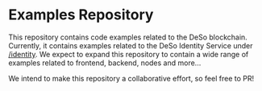 #  Examples Repository

This repository contains code examples related to the DeSo blockchain. Currently, it contains examples related to the DeSo Identity Service under [/identity](https://github.com/deso-protocol/examples/tree/main/identity). We expect to expand this repository to contain a wide range of examples related to frontend, backend, nodes and more...

We intend to make this repository a collaborative effort, so feel free to PR!
